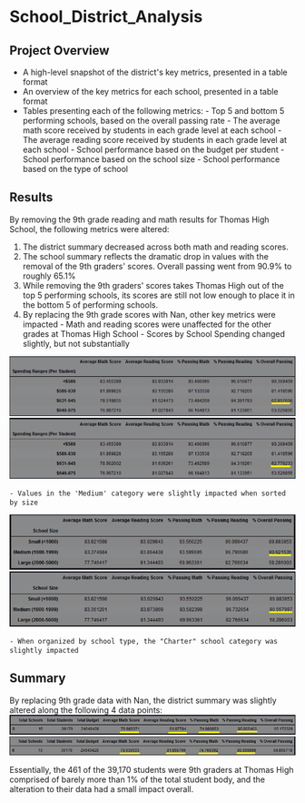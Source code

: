 # School_District_Analysis

## Project Overview
- A high-level snapshot of the district's key metrics, presented in a table format
- An overview of the key metrics for each school, presented in a table format
- Tables presenting each of the following metrics:
        - Top 5 and bottom 5 performing schools, based on the overall passing rate
        - The average math score received by students in each grade level at each school
        - The average reading score received by students in each grade level at each school
        - School performance based on the budget per student
        - School performance based on the school size
        - School performance based on the type of school

## Results
By removing the 9th grade reading and math results for Thomas High School, the following metrics were altered:
  1. The district summary decreased across both math and reading scores.
  2. The school summary reflects the dramatic drop in values with the removal of the 9th graders' scores. Overall passing went from 90.9% to roughly 65.1%
  3. While removing the 9th graders' scores takes Thomas High out of the top 5 performing schools, its scores are still not low enough to place it in the bottom 5 of performing schools.
  4. By replacing the 9th grade scores with Nan, other key metrics were impacted
    - Math and reading scores were unaffected for the other grades at Thomas High School
    - Scores by School Spending changed slightly, but not substantially

![](Resources/spending1.png)
![](Resources/spending2.png)


    - Values in the 'Medium' category were slightly impacted when sorted by size
    
    
![](Resources/size1.png)
![](Resources/size2.png)


    - When organized by school type, the "Charter" school category was slightly impacted
    
## Summary
By replacing 9th grade data with Nan, the district summary was slightly altered along the following 4 data points:
![](Resources/district1.png)
![](Resources/district2.png)

Essentially, the 461 of the 39,170 students were 9th graders at Thomas High comprised of barely more than 1% of the total student body, and the alteration to their data had a small impact overall.
